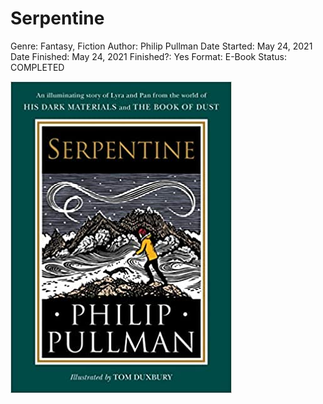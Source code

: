 # Serpentine

Genre: Fantasy, Fiction
Author: Philip Pullman
Date Started: May 24, 2021
Date Finished: May 24, 2021
Finished?: Yes
Format: E-Book
Status: COMPLETED

![Serpentine%206ca757a3a2f14f93a3f849659c64b4f7/BD818060-FD01-4895-8E85-C5637976AF22.jpeg](Serpentine%206ca757a3a2f14f93a3f849659c64b4f7/BD818060-FD01-4895-8E85-C5637976AF22.jpeg)